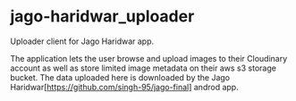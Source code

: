 # jago-haridwar_uploader
Uploader client for Jago Haridwar app.

The application lets the user browse and upload images to their Cloudinary account as well as store limited image metadata on their aws s3 storage bucket.
The data uploaded here is downloaded by the Jago Haridwar[https://github.com/singh-95/jago-final] androd app.
